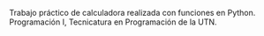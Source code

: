 Trabajo práctico de calculadora realizada con funciones en Python. 
Programación I, Tecnicatura en Programación de la UTN. 
